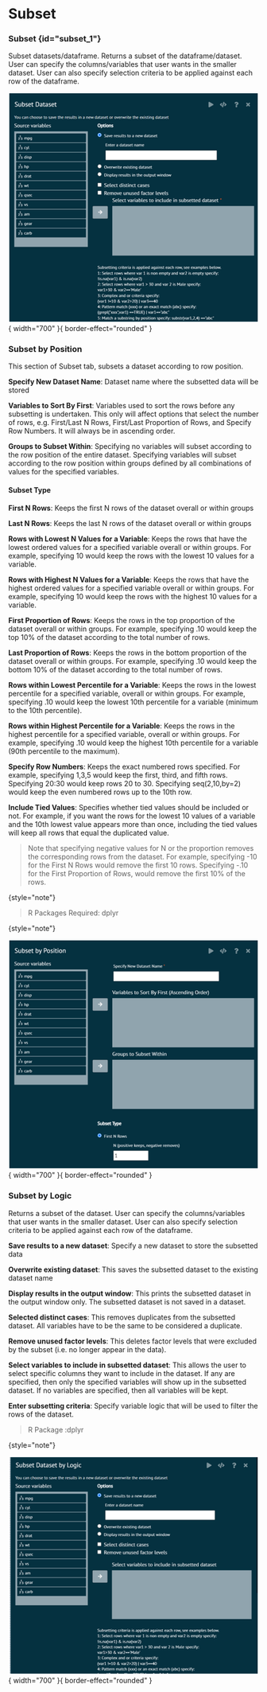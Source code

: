 # Subset

### Subset {id="subset_1"}
Subset datasets/dataframe. Returns a subset of the dataframe/dataset. User can specify the columns/variables that user wants in the smaller dataset. User can also specify selection criteria to be applied against each row of the dataframe.

![alt text](screenshots/image50.png){ width="700" }{ border-effect="rounded" }

### Subset by Position
This section of Subset tab, subsets a dataset according to row position.

__Specify New Dataset Name__: Dataset name where the subsetted data will be stored

__Variables to Sort By First__: Variables used to sort the rows before any subsetting is undertaken. This only will affect options that select the number of rows, e.g. First/Last N Rows, First/Last Proportion of Rows, and Specify Row Numbers. It will always be in ascending order.

__Groups to Subset Within__: Specifying no variables will subset according to the row position of the entire dataset. Specifying variables will subset according to the row position within groups defined by all combinations of values for the specified variables.

#### Subset Type

__First N Rows__: Keeps the first N rows of the dataset overall or within groups

__Last N Rows__: Keeps the last N rows of the dataset overall or within groups

__Rows with Lowest N Values for a Variable__: Keeps the rows that have the lowest ordered values for a specified variable overall or within groups. For example, specifying 10 would keep the rows with the lowest 10 values for a variable.

__Rows with Highest N Values for a Variable__: Keeps the rows that have the highest ordered values for a specified variable overall or within groups. For example, specifying 10 would keep the rows with the highest 10 values for a variable.

__First Proportion of Rows__: Keeps the rows in the top proportion of the dataset overall or within groups. For example, specifying .10 would keep the top 10% of the dataset according to the total number of rows.

__Last Proportion of Rows__: Keeps the rows in the bottom proportion of the dataset overall or within groups. For example, specifying .10 would keep the bottom 10% of the dataset according to the total number of rows.

__Rows within Lowest Percentile for a Variable__: Keeps the rows in the lowest percentile for a specified variable, overall or within groups. For example, specifying .10 would keep the lowest 10th percentile for a variable (minimum to the 10th percentile).

__Rows within Highest Percentile for a Variable__: Keeps the rows in the highest percentile for a specified variable, overall or within groups. For example, specifying .10 would keep the highest 10th percentile for a variable (90th percentile to the maximum).

__Specify Row Numbers__: Keeps the exact numbered rows specified. For example, specifying 1,3,5 would keep the first, third, and fifth rows. Specifying 20:30 would keep rows 20 to 30. Specifying seq(2,10,by=2) would keep the even numbered rows up to the 10th row.

__Include Tied Values__: Specifies whether tied values should be included or not. For example, if you want the rows for the lowest 10 values of a variable and the 10th lowest value appears more than once, including the tied values will keep all rows that equal the duplicated value.

>Note that specifying negative values for N or the proportion removes the corresponding rows from the dataset. For example, specifying -10 for the First N Rows would remove the first 10 rows. Specifying -.10 for the First Proportion of Rows, would remove the first 10% of the rows.
>
{style="note"}

>R Packages Required: dplyr
>
{style="note"}

![alt text](screenshots/image51.png){ width="700" }{ border-effect="rounded" }

### Subset by Logic
Returns a subset of the dataset. User can specify the columns/variables that user wants in the smaller dataset. User can also specify selection criteria to be applied against each row of the dataframe.

__Save results to a new dataset__: Specify a new dataset to store the subsetted data

__Overwrite existing dataset__: This saves the subsetted dataset to the existing dataset name

__Display results in the output window__: This prints the subsetted dataset in the output window only. The subsetted dataset is not saved in a dataset.

__Selected distinct cases__: This removes duplicates from the subsetted dataset. All variables have to be the same to be considered a duplicate.

__Remove unused factor levels__: This deletes factor levels that were excluded by the subset (i.e. no longer appear in the data).

__Select variables to include in subsetted dataset__: This allows the user to select specific columns they want to include in the dataset. If any are specified, then only the specified variables will show up in the subsetted dataset. If no variables are specified, then all variables will be kept.

__Enter subsetting criteria__: Specify variable logic that will be used to filter the rows of the dataset.

>R Package :dplyr
>
{style="note"}

![alt text](screenshots/image52.png){ width="700" }{ border-effect="rounded" }
